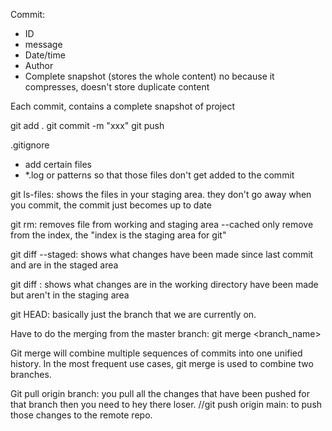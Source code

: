 Commit:

- ID
- message
- Date/time
- Author
- Complete snapshot (stores the whole content)
  no because it compresses, doesn't store duplicate content

Each commit, contains a complete snapshot of project

git add .
git commit -m "xxx"
git push

.gitignore

- add certain files
- \*.log or patterns
  so that those files don't get added to the commit

git ls-files: shows the files in your staging area. they don't go away when you commit, the commit just becomes up to date

git rm: removes file from working and staging area
--cached only remove from the index, the "index is the staging area for git"

git diff --staged: shows what changes have been made since last commit and are in the staged area

git diff : shows what changes are in the working directory have been made but aren't in the staging area

git HEAD: basically just the branch that we are currently on.


Have to do the merging from the master branch:
git merge <branch_name>


Git merge will combine multiple sequences of commits into one unified history. In the most frequent use cases, git merge is used to combine two branches.


Git pull origin branch: you pull all the changes that have been pushed for that branch
then you need to hey there loser. 
//git push origin main: to push those changes to the remote repo.